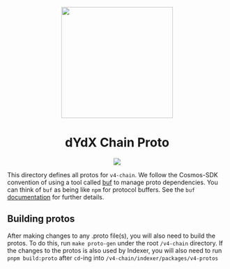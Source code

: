 <p align="center"><img src="https://dydx.exchange/icon.svg?" width="256" /></p>

<h1 align="center">dYdX Chain Proto</h1>

<div align="center">
  <a href="https://github.com/dydxprotocol/v4-chain/actions/workflows/proto.yml?query=branch%3Amain" style="text-decoration:none;">
    <img src="https://github.com/dydxprotocol/v4-chain/actions/workflows/proto.yml/badge.svg?branch=main" />
  </a>
</div>

This directory defines all protos for `v4-chain`. We follow the Cosmos-SDK convention of using a tool called
[buf](https://github.com/bufbuild/buf) to manage proto dependencies. You can think of `buf` as being like `npm` for
protocol buffers. See the `buf` [documentation](https://docs.buf.build/how-to/iterate-on-modules#update-dependencies)
for further details.

## Building protos
After making changes to any .proto file(s), you will also need to build the protos. To do this, run `make proto-gen` under the root `/v4-chain` directory. If the changes to the protos is also used by Indexer, you will also need to run `pnpm build:proto` after `cd`-ing into `/v4-chain/indexer/packages/v4-protos`
